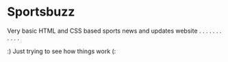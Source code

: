 # Sportsbuzz
Very basic HTML and CSS based sports news and updates website
.
.
.
.
.
.
.
.
.
.
.

:) Just trying to see how things work (:
